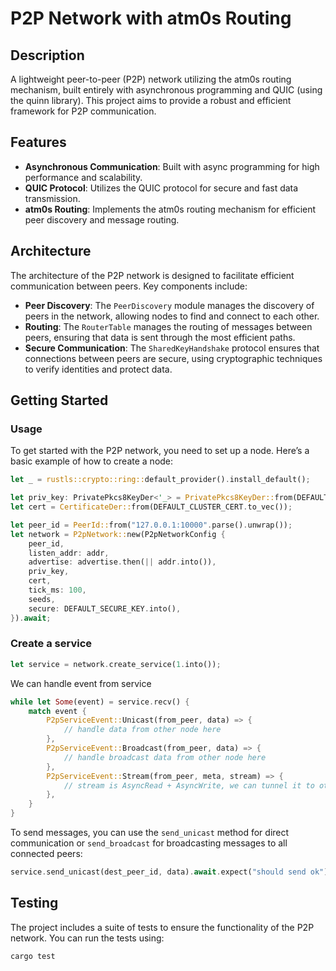 # P2P Network with atm0s Routing

## Description

A lightweight peer-to-peer (P2P) network utilizing the atm0s routing mechanism, built entirely with asynchronous programming and QUIC (using the quinn library). This project aims to provide a robust and efficient framework for P2P communication.

## Features

- **Asynchronous Communication**: Built with async programming for high performance and scalability.
- **QUIC Protocol**: Utilizes the QUIC protocol for secure and fast data transmission.
- **atm0s Routing**: Implements the atm0s routing mechanism for efficient peer discovery and message routing.

## Architecture

The architecture of the P2P network is designed to facilitate efficient communication between peers. Key components include:

- **Peer Discovery**: The `PeerDiscovery` module manages the discovery of peers in the network, allowing nodes to find and connect to each other.
- **Routing**: The `RouterTable` manages the routing of messages between peers, ensuring that data is sent through the most efficient paths.
- **Secure Communication**: The `SharedKeyHandshake` protocol ensures that connections between peers are secure, using cryptographic techniques to verify identities and protect data.

## Getting Started

### Usage

To get started with the P2P network, you need to set up a node. Here’s a basic example of how to create a node:

```rust
let _ = rustls::crypto::ring::default_provider().install_default();

let priv_key: PrivatePkcs8KeyDer<'_> = PrivatePkcs8KeyDer::from(DEFAULT_CLUSTER_KEY.to_vec());
let cert = CertificateDer::from(DEFAULT_CLUSTER_CERT.to_vec());

let peer_id = PeerId::from("127.0.0.1:10000".parse().unwrap());
let network = P2pNetwork::new(P2pNetworkConfig {
    peer_id,
    listen_addr: addr,
    advertise: advertise.then(|| addr.into()),
    priv_key,
    cert,
    tick_ms: 100,
    seeds,
    secure: DEFAULT_SECURE_KEY.into(),
}).await;
```

### Create a service

```rust
let service = network.create_service(1.into());
```

We can handle event from service

```rust
while let Some(event) = service.recv() {
    match event {
        P2pServiceEvent::Unicast(from_peer, data) => {
            // handle data from other node here
        },
        P2pServiceEvent::Broadcast(from_peer, data) => {
            // handle broadcast data from other node here
        },
        P2pServiceEvent::Stream(from_peer, meta, stream) => {
            // stream is AsyncRead + AsyncWrite, we can tunnel it to other by bicopydirection ...
        },
    }
}
```

To send messages, you can use the `send_unicast` method for direct communication or `send_broadcast` for broadcasting messages to all connected peers:

```rust
service.send_unicast(dest_peer_id, data).await.expect("should send ok");
```

## Testing

The project includes a suite of tests to ensure the functionality of the P2P network. You can run the tests using:

```bash
cargo test
```